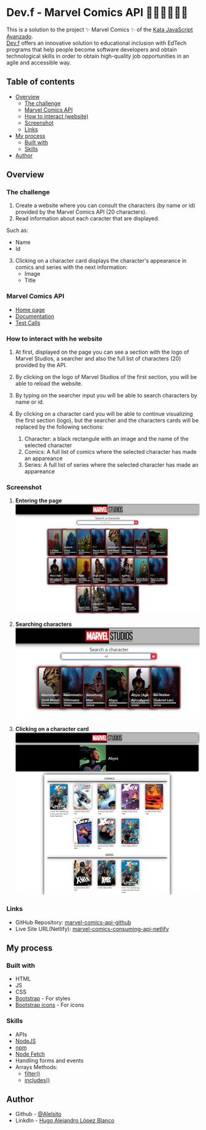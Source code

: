 # Dev.f - Marvel Comics API 🦹‍♀️🦹‍♂️🦹‍♀️

This is a solution to the project ✨ Marvel Comics ✨ of the [Kata JavaScript Avanzado](https://www.devf.la/master/encoding/mx).\
[Dev.f](https://www.devf.la/) offers an innovative solution to educational inclusion with EdTech programs that help people become software developers and obtain technological skills in order to obtain high-quality job opportunities in an agile and accessible way. 

## Table of contents

- [Overview](#overview)
  - [The challenge](#the-challenge)
  - [Marvel Comics API](#marvel-comics-api)
  - [How to interact (website)](#how-to-interact-with-he-website)
  - [Screenshot](#screenshot)
  - [Links](#links)
- [My process](#my-process)
  - [Built with](#built-with)
  - [Skills](#skills)
- [Author](#author)

## Overview

### The challenge

1. Create a website where you can consult the characters (by name or id) provided by the Marvel Comics API (20 characters).
2. Read information about each caracter that are displayed.

Such as:
- Name
- Id

3. Clicking on a character card displays the character's appearance in comics and series with the next information:
    - Image
    - Title

### Marvel Comics API

- [Home page](https://developer.marvel.com/)
- [Documentation](https://developer.marvel.com/documentation/getting_started)
- [Test Calls](https://developer.marvel.com/docs)

### How to interact with he website

1. At first, displayed on the page you can see a section with the logo of Marvel Studios, a searcher and also the full list of characters (20) provided by the API.

2. By clicking on the logo of Marvel Studios of the first section, you will be able to reload the website.

3. By typing on the searcher input you will be able to search characters by name or id.

4. By clicking on a character card you will be able to continue visualizing the first section (logo), but the searcher and the characters cards will be replaced by the following sections:

    1. Character: a black rectangule with an image and the name of the selected character
    2. Comics: A full list of comics where the selected character has made an appareance
    3. Series: A full list of series where the selected character has made an appareance

### Screenshot

1. **Entering the page**
![](./assets/screenshots/Entering-the-page.png)

2. **Searching characters**
![](./assets/screenshots/Searching-characters.png)

3. **Clicking on a character card**
![](./assets/screenshots/Clicking-on-character-card.png)

### Links

- GitHub Repository: [marvel-comics-api-github](https://github.com/Alelsito/marvel-comics-api)
- Live Site URL(Netlify): [marvel-comics-consuming-api-netlify](https://marvel-comics-consuming-api.netlify.app/)

## My process

### Built with

- HTML
- JS
- CSS
- [Bootstrap](https://getbootstrap.com/) - For styles
- [Bootstrap icons](https://icons.getbootstrap.com/) - For icons

### Skills

- APIs
- [NodeJS](https://nodejs.org/en/)
- [npm](https://www.npmjs.com/)
- [Node Fetch](https://www.npmjs.com/package/node-fetch)
- Handling forms and events
- Arrays Methods:
    * [filter()](https://developer.mozilla.org/es/docs/Web/JavaScript/Reference/Global_Objects/Array/filter)
    * [includes()](https://developer.mozilla.org/es/docs/Web/JavaScript/Reference/Global_Objects/Array/includes)

## Author

- Github - [@Alelsito](https://github.com/Alelsito)
- LinkdIn - [Hugo Alejandro López Blanco](https://www.linkedin.com/in/hugolopezblanco/)
